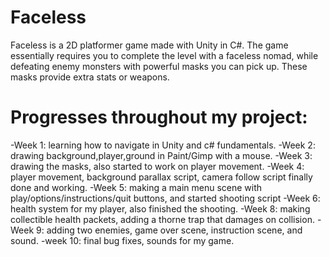 Faceless
======
Faceless is a 2D platformer game made with Unity in C#.
The game essentially requires you to complete the level with a faceless nomad, while defeating enemy monsters with powerful masks you can pick up. These masks provide extra stats or weapons.

Progresses throughout my project:
=================================
-Week 1: learning how to navigate in Unity and c# fundamentals.
-Week 2: drawing background,player,ground in Paint/Gimp with a mouse.
-Week 3: drawing the masks, also started to work on player movement.
-Week 4: player movement, background parallax script, camera follow script finally done and working.
-Week 5: making a main menu scene with play/options/instructions/quit buttons, and started shooting script
-Week 6: health system for my player, also finished the shooting.
-Week 8: making collectible health packets, adding a thorne trap that damages on collision.
-Week 9: adding two enemies, game over scene, instruction scene, and sound.
-week 10: final bug fixes, sounds for my game.

